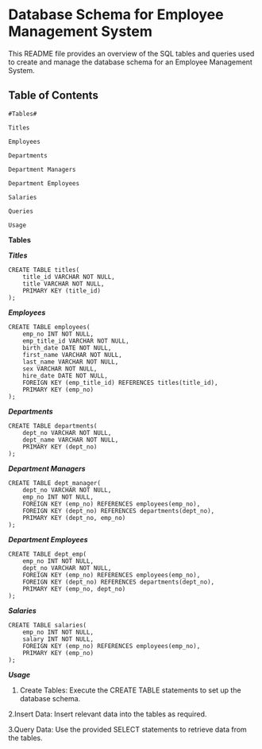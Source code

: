 # Database Schema for Employee Management System

This README file provides an overview of the SQL tables and queries used to create and manage the database schema for an Employee Management System.

## Table of Contents

    #Tables#
    
    Titles
    
    Employees
    
    Departments
    
    Department Managers
    
    Department Employees
    
    Salaries
    
    Queries
    
    Usage

**Tables**

***Titles***

    CREATE TABLE titles(
        title_id VARCHAR NOT NULL,
        title VARCHAR NOT NULL,
        PRIMARY KEY (title_id)
    );

***Employees***

    CREATE TABLE employees(
        emp_no INT NOT NULL,
        emp_title_id VARCHAR NOT NULL,
        birth_date DATE NOT NULL,
        first_name VARCHAR NOT NULL,
        last_name VARCHAR NOT NULL,
        sex VARCHAR NOT NULL,
        hire_date DATE NOT NULL,
        FOREIGN KEY (emp_title_id) REFERENCES titles(title_id),
        PRIMARY KEY (emp_no)
    );


***Departments***

    CREATE TABLE departments(
        dept_no VARCHAR NOT NULL,
        dept_name VARCHAR NOT NULL,
        PRIMARY KEY (dept_no)
    );
    

***Department Managers***

    CREATE TABLE dept_manager(
        dept_no VARCHAR NOT NULL,
        emp_no INT NOT NULL,
        FOREIGN KEY (emp_no) REFERENCES employees(emp_no),
        FOREIGN KEY (dept_no) REFERENCES departments(dept_no),
        PRIMARY KEY (dept_no, emp_no)
    );


***Department Employees***

    CREATE TABLE dept_emp(
        emp_no INT NOT NULL,
        dept_no VARCHAR NOT NULL,
        FOREIGN KEY (emp_no) REFERENCES employees(emp_no),
        FOREIGN KEY (dept_no) REFERENCES departments(dept_no),
        PRIMARY KEY (emp_no, dept_no)
    );


***Salaries***

    CREATE TABLE salaries(
        emp_no INT NOT NULL,
        salary INT NOT NULL,
        FOREIGN KEY (emp_no) REFERENCES employees(emp_no),
        PRIMARY KEY (emp_no)
    );


***Usage***

   1. Create Tables: Execute the CREATE TABLE statements to set up the database schema.
    
   2.Insert Data: Insert relevant data into the tables as required.
    
   3.Query Data: Use the provided SELECT statements to retrieve data from the tables.


